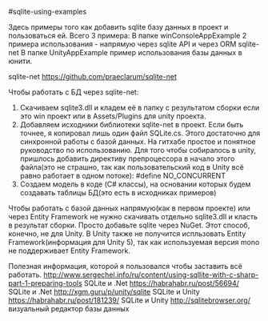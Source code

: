 #sqlite-using-examples

Здесь примеры того как добавить sqlite базу данных в проект и пользоваться ей. Всего 3 примера:
В папке winConsoleAppExample 2 примера использования - напрямую через sqlite API и через ORM sqlite-net
В папке UnityAppExample пример использования базы данных в юнити.

sqlite-net
https://github.com/praeclarum/sqlite-net

Чтобы работать с БД через sqlite-net:
1) Скачиваем sqlite3.dll и кладем её в папку с результатом сборки если это win проект или в Assets/Plugins для unity проекта.
2) Добавляем исходники библиотеки sqlite-net в проект.
Если быть точнее, я копировал лишь один файл SQLite.cs. 
Этого достаточно для синхронной работы с базой данных. На гитхабе простое и понятное руководство по использованию.
Для того чтобы собиралось в unity, пришлось добавить директиву препроцессора в начало этого файла(это не страшно, 
так как пользовательский код в Unity всё равно работает в одном потоке):
#define NO_CONCURRENT 
3) Создаем модель в коде (C# классы), на основании которых будем создавать таблицы БД(это есть в исходниках примеров)

Чтобы работать с базой данных напрямую(как в первом проекте) или через Entity Framework не нужно скачивать отдельно sqlite3.dll
и класть в результат сборки. Просто добавьте sqlite через NuGet. Этот способ, конечно, не для Unity. В Unity также не получится 
испльзовать Entity Framework(информация для Unity 5), так как используемая версия mono не поддерживает Entity Framework.

Полезная информация, которой я пользовался чтобы заставить всё работать.
http://www.sergechel.info/ru/content/using-sqllite-with-c-sharp-part-1-preparing-tools SQLite и .Net
https://habrahabr.ru/post/56694/                      SQLite и .Net
http://xgm.guru/p/unity/sqlite                        SQLite и Unity
https://habrahabr.ru/post/181239/                     SQLite и Unity
http://sqlitebrowser.org/                             визуальный редактор базы данных